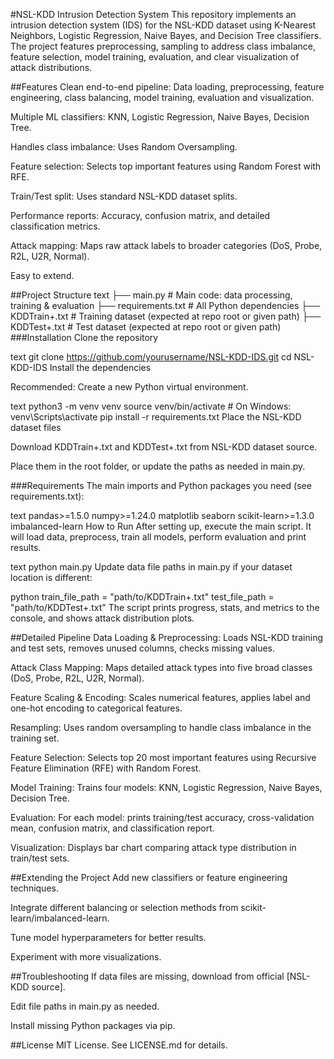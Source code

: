 #NSL-KDD Intrusion Detection System
This repository implements an intrusion detection system (IDS) for the NSL-KDD dataset using K-Nearest Neighbors, Logistic Regression, Naive Bayes, and Decision Tree classifiers. The project features preprocessing, sampling to address class imbalance, feature selection, model training, evaluation, and clear visualization of attack distributions.

##Features
Clean end-to-end pipeline: Data loading, preprocessing, feature engineering, class balancing, model training, evaluation and visualization.

Multiple ML classifiers: KNN, Logistic Regression, Naive Bayes, Decision Tree.

Handles class imbalance: Uses Random Oversampling.

Feature selection: Selects top important features using Random Forest with RFE.

Train/Test split: Uses standard NSL-KDD dataset splits.

Performance reports: Accuracy, confusion matrix, and detailed classification metrics.

Attack mapping: Maps raw attack labels to broader categories (DoS, Probe, R2L, U2R, Normal).

Easy to extend.

##Project Structure
text
├── main.py           # Main code: data processing, training & evaluation
├── requirements.txt  # All Python dependencies
├── KDDTrain+.txt     # Training dataset (expected at repo root or given path)
├── KDDTest+.txt      # Test dataset (expected at repo root or given path)
###Installation
Clone the repository

text
git clone https://github.com/yourusername/NSL-KDD-IDS.git
cd NSL-KDD-IDS
Install the dependencies

Recommended: Create a new Python virtual environment.

text
python3 -m venv venv
source venv/bin/activate  # On Windows: venv\Scripts\activate
pip install -r requirements.txt
Place the NSL-KDD dataset files

Download KDDTrain+.txt and KDDTest+.txt from NSL-KDD dataset source.

Place them in the root folder, or update the paths as needed in main.py.

###Requirements
The main imports and Python packages you need (see requirements.txt):

text
pandas>=1.5.0
numpy>=1.24.0
matplotlib
seaborn
scikit-learn>=1.3.0
imbalanced-learn
How to Run
After setting up, execute the main script. It will load data, preprocess, train all models, perform evaluation and print results.

text
python main.py
Update data file paths in main.py if your dataset location is different:

python
train_file_path = "path/to/KDDTrain+.txt"
test_file_path = "path/to/KDDTest+.txt"
The script prints progress, stats, and metrics to the console, and shows attack distribution plots.

##Detailed Pipeline
Data Loading & Preprocessing: Loads NSL-KDD training and test sets, removes unused columns, checks missing values.

Attack Class Mapping: Maps detailed attack types into five broad classes (DoS, Probe, R2L, U2R, Normal).

Feature Scaling & Encoding: Scales numerical features, applies label and one-hot encoding to categorical features.

Resampling: Uses random oversampling to handle class imbalance in the training set.

Feature Selection: Selects top 20 most important features using Recursive Feature Elimination (RFE) with Random Forest.

Model Training: Trains four models: KNN, Logistic Regression, Naive Bayes, Decision Tree.

Evaluation: For each model: prints training/test accuracy, cross-validation mean, confusion matrix, and classification report.

Visualization: Displays bar chart comparing attack type distribution in train/test sets.

##Extending the Project
Add new classifiers or feature engineering techniques.

Integrate different balancing or selection methods from scikit-learn/imbalanced-learn.

Tune model hyperparameters for better results.

Experiment with more visualizations.

##Troubleshooting
If data files are missing, download from official [NSL-KDD source].

Edit file paths in main.py as needed.

Install missing Python packages via pip.

##License
MIT License. See LICENSE.md for details.